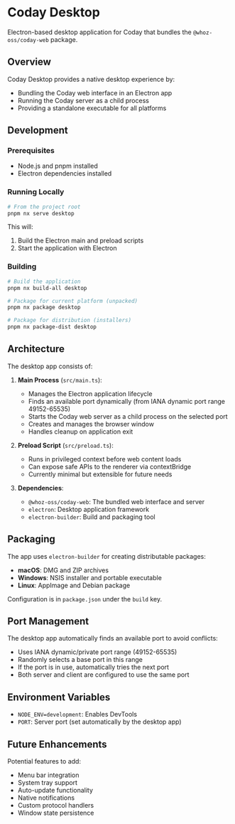 # Coday Desktop

Electron-based desktop application for Coday that bundles the `@whoz-oss/coday-web` package.

## Overview

Coday Desktop provides a native desktop experience by:
- Bundling the Coday web interface in an Electron app
- Running the Coday server as a child process
- Providing a standalone executable for all platforms

## Development

### Prerequisites

- Node.js and pnpm installed
- Electron dependencies installed

### Running Locally

```bash
# From the project root
pnpm nx serve desktop
```

This will:
1. Build the Electron main and preload scripts
2. Start the application with Electron

### Building

```bash
# Build the application
pnpm nx build-all desktop

# Package for current platform (unpacked)
pnpm nx package desktop

# Package for distribution (installers)
pnpm nx package-dist desktop
```

## Architecture

The desktop app consists of:

1. **Main Process** (`src/main.ts`):
   - Manages the Electron application lifecycle
   - Finds an available port dynamically (from IANA dynamic port range 49152-65535)
   - Starts the Coday web server as a child process on the selected port
   - Creates and manages the browser window
   - Handles cleanup on application exit

2. **Preload Script** (`src/preload.ts`):
   - Runs in privileged context before web content loads
   - Can expose safe APIs to the renderer via contextBridge
   - Currently minimal but extensible for future needs

3. **Dependencies**:
   - `@whoz-oss/coday-web`: The bundled web interface and server
   - `electron`: Desktop application framework
   - `electron-builder`: Build and packaging tool

## Packaging

The app uses `electron-builder` for creating distributable packages:

- **macOS**: DMG and ZIP archives
- **Windows**: NSIS installer and portable executable
- **Linux**: AppImage and Debian package

Configuration is in `package.json` under the `build` key.

## Port Management

The desktop app automatically finds an available port to avoid conflicts:
- Uses IANA dynamic/private port range (49152-65535)
- Randomly selects a base port in this range
- If the port is in use, automatically tries the next port
- Both server and client are configured to use the same port

## Environment Variables

- `NODE_ENV=development`: Enables DevTools
- `PORT`: Server port (set automatically by the desktop app)

## Future Enhancements

Potential features to add:
- Menu bar integration
- System tray support
- Auto-update functionality
- Native notifications
- Custom protocol handlers
- Window state persistence
